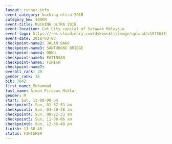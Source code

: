 ```yaml
---
layout: runner-info 
event_category: kuching-ultra-2018 
category_km: 100KM 
event-title: KUCHING ULTRA 2018 
event-location: Cat City capital of Sarawak Malaysia 
event-logo: https://res.cloudinary.com/dykbosktl/image/upload/v1573619473/Logo/kuching-ultra-2018-logo_tlpvm5.png 
event-date: 2018-03-03 
checkpoint-name2: JALAN BAKO 
checkpoint-name3: SANTUBONG BRIDGE 
checkpoint-name4: DBKU 
checkpoint-name5: PATINGAN 
checkpoint-name6: FINISH
checkpoint-name7: 
overall_rank: 39
gender_rank: 35
bib: 7042
first_name: Muhammad
last_name: Aiman Firdaus Muktar
gender: M
start: Sat, 11-00-00 pm
checkpoint2: Sun, 01-57-53 am
checkpoint3: Sun, 04-38-48 am
checkpoint4: Sun, 08-22-33 am
checkpoint5: Sun, 11-00-06 am
checkpoint6: Sun, 12-36-40 pm
finish: 13-36-40
status: FINISHER
---
```

